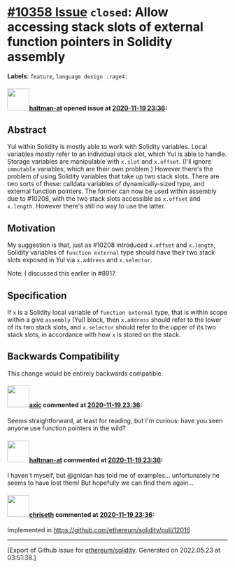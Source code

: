 # [\#10358 Issue](https://github.com/ethereum/solidity/issues/10358) `closed`: Allow accessing stack slots of external function pointers in Solidity assembly
**Labels**: `feature`, `language design :rage4:`


#### <img src="https://avatars.githubusercontent.com/u/35589221?v=4" width="50">[haltman-at](https://github.com/haltman-at) opened issue at [2020-11-19 23:36](https://github.com/ethereum/solidity/issues/10358):

## Abstract

Yul within Solidity is mostly able to work with Solidity variables.  Local variables mostly refer to an individual stack slot, which Yul is able to handle.  Storage variables are manipulable with `x.slot` and `x.offset`.  (I'll ignore `immutable` variables, which are their own problem.)  However there's the problem of using Solidity variables that take up two stack slots.  There are two sorts of these: calldata variables of dynamically-sized type, and external function pointers.  The former can now be used within assembly due to #10208, with the two stack slots accessible as `x.offset` and `x.length`.  However there's still no way to use the latter.

## Motivation

My suggestion is that, just as #10208 introduced `x.offset` and `x.length`, Solidity variables of `function external` type should have their two stack slots exposed in Yul via `x.address` and `x.selector`.

Note: I discussed this earlier in #8917.

## Specification

If `x` is a Solidity local variable of `function external` type, that is within scope within a give `assembly` (Yul) block, then `x.address` should refer to the lower of its two stack slots, and `x.selector` should refer to the upper of its two stack slots, in accordance with how `x` is stored on the stack.

## Backwards Compatibility

This change would be entirely backwards compatible.

#### <img src="https://avatars.githubusercontent.com/u/20340?v=4" width="50">[axic](https://github.com/axic) commented at [2020-11-19 23:36](https://github.com/ethereum/solidity/issues/10358#issuecomment-730706020):

Seems straightforward, at least for reading, but I'm curious: have you seen anyone use function pointers in the wild?

#### <img src="https://avatars.githubusercontent.com/u/35589221?v=4" width="50">[haltman-at](https://github.com/haltman-at) commented at [2020-11-19 23:36](https://github.com/ethereum/solidity/issues/10358#issuecomment-786952938):

I haven't myself, but @gnidan has told me of examples... unfortunately he seems to have lost them!  But hopefully we can find them again...

#### <img src="https://avatars.githubusercontent.com/u/9073706?v=4" width="50">[chriseth](https://github.com/chriseth) commented at [2020-11-19 23:36](https://github.com/ethereum/solidity/issues/10358#issuecomment-934380643):

Implemented in https://github.com/ethereum/solidity/pull/12016


-------------------------------------------------------------------------------



[Export of Github issue for [ethereum/solidity](https://github.com/ethereum/solidity). Generated on 2022.05.23 at 03:51:38.]
